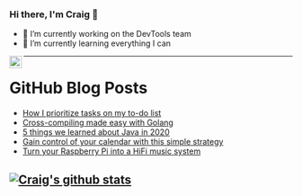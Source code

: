 ### Hi there, I'm Craig 👋

<!--
**CraigTeelFugro/CraigTeelFugro** is a ✨ _special_ ✨ repository because its `README.md` (this file) appears on your GitHub profile.

Here are some ideas to get you started:
-->

- 🔭 I’m currently working on the DevTools team
- 🌱 I’m currently learning everything I can

[<img align="left" alt="Craig Teel | LinkedIn" width="22px" src="https://cdn.jsdelivr.net/npm/simple-icons@v3/icons/linkedin.svg" />][linkedin]

---

# GitHub Blog Posts

<!-- BLOG-POST-LIST:START -->
- [How I prioritize tasks on my to-do list](https://opensource.com/article/21/1/prioritize-tasks)
- [Cross-compiling made easy with Golang](https://opensource.com/article/21/1/go-cross-compiling)
- [5 things we learned about Java in 2020](https://opensource.com/article/21/1/java)
- [Gain control of your calendar with this simple strategy](https://opensource.com/article/21/1/calendar-time-boxing)
- [Turn your Raspberry Pi into a HiFi music system](https://opensource.com/article/21/1/raspberry-pi-hifi)
<!-- BLOG-POST-LIST:END -->

## [![Craig's github stats](https://github-readme-stats.vercel.app/api?username=craigteelfugro)](https://github.com/anuraghazra/github-readme-stats)


[linkedin]: https://linkedin.com/in/craig-teel-b8786771

